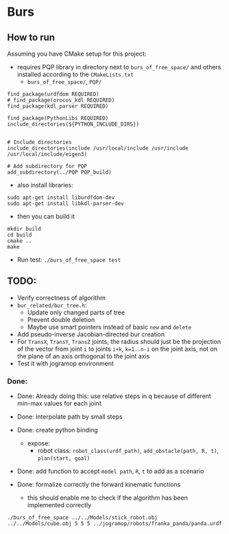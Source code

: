 # Burs

## How to run
Assuming you have CMake setup for this project:
- requires PQP library in directory next to `burs_of_free_space/` and others installed according to the `CMakeLists.txt`
  - `burs_of_free_space/`, `PQP/`

```
find_package(urdfdom REQUIRED)
# find_package(orocos_kdl REQUIRED)
find_package(kdl_parser REQUIRED)

find_package(PythonLibs REQUIRED)
include_directories(${PYTHON_INCLUDE_DIRS})


# Include directories
include_directories(include /usr/local/include /usr/include /usr/local/include/eigen3)

# Add subdirectory for PQP
add_subdirectory(../PQP PQP_build)
```
- also install libraries:
```
sudo apt-get install liburdfdom-dev
sudo apt-get install libkdl-parser-dev
```
- then you can build it

```
mkdir build
cd build
cmake ..
make
```

- Run test: `./burs_of_free_space test`


## TODO:
- Verify correctness of algorithm
- `bur_related/bur_tree.h`: 
  - Update only changed parts of tree
  - Prevent double deletion
  - Maybe use smart pointers instead of basic `new` and `delete`
- Add pseudo-inverse Jacobian-directed bur creation
- For `TransX`, `TransY`, `TransZ` joints, the radius should just be the projection of the vector from joint `i` to joints `i+k`, `k=1..n-i` on the joint axis, not on the plane of an axis orthogonal to the joint axis
- Test it with jogramop environment

### Done:
- Done: Already doing this: use relative steps in q because of different min-max values for each joint
- Done: interpolate path by small steps
- Done: create python binding
  - expose:
    - robot class: `robot_class(urdf_path)`, `add_obstacle(path, R, t)`, `plan(start, goal)`

- Done: add function to accept `model path`, `R`, `t` to add as a scenario
- Done: formalize correctly the forward kinematic functions
  - this should enable me to check if the algorithm has been implemented correctly



`./burs_of_free_space ../../Models/stick_robot.obj ../../Models/cube.obj 5 5 5 ../jogramop/robots/franka_panda/panda.urdf `
